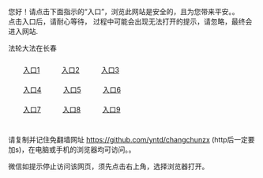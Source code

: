 您好！请点击下面指示的“入口”，浏览此网站是安全的，且为您带来平安。。 <br/>
点击入口后，请耐心等待， 过程中可能会出现无法打开的提示，请忽略，最终会进入网站. </br>

法轮大法在长春<br/>
<div style="padding:10px"><a style="margin:20px" target="_blank" href="https://d2vqwkbcbw7bfh.cloudfront.net/2Qpsp?xgask" id="ccLink1" rel="nofollow">入口1</a> <a target="_blank" style="margin:20px" href="https://d2qw77g4r8y2k2.cloudfront.net/2Qpsp?cxhlao" id="ccLink2" rel="nofollow">入口2</a> <a style="margin:20px" target="_blank" href="https://d2milcn8bzwgmm.cloudfront.net/2Qpsp?gvkroeu" id="ccLink3" rel="nofollow">入口3</a></div>

<div style="padding:10px" ><a style="margin:20px" target="_blank" href="https://d2vqwkbcbw7bfh.cloudfront.net/2Qpsp?xgask" id="ccLink4" rel="nofollow">入口4</a> <a style="margin:20px" href="https://d2qw77g4r8y2k2.cloudfront.net/2Qpsp?cxhlao" target="_blank" id="ccLink5" rel="nofollow">入口5</a> <a style="margin:20px" href="https://d2milcn8bzwgmm.cloudfront.net/2Qpsp?gvkroeu" target="_blank" id="ccLink6" rel="nofollow">入口6</a></div>

<div style="padding:10px"><a style="margin:20px" target="_blank" href="https://d2vqwkbcbw7bfh.cloudfront.net/2Qpsp?xgask" id="ccLink7" rel="nofollow">入口7</a> <a style="margin:20px" href="https://d2qw77g4r8y2k2.cloudfront.net/2Qpsp?cxhlao" target="_blank" id="ccLink8" rel="nofollow">入口8</a> <a style="margin:20px" target="_blank" href="https://d2milcn8bzwgmm.cloudfront.net/2Qpsp?gvkroeu" id="ccLink9" rel="nofollow">入口9</a></div>

<br/>



请复制并记住免翻墙网址 https://github.com/yntd/changchunzx (http后一定要加s)，在电脑或手机的浏览器均可访问。。<br/>

微信如提示停止访问该网页，须先点击右上角，选择浏览器打开。
